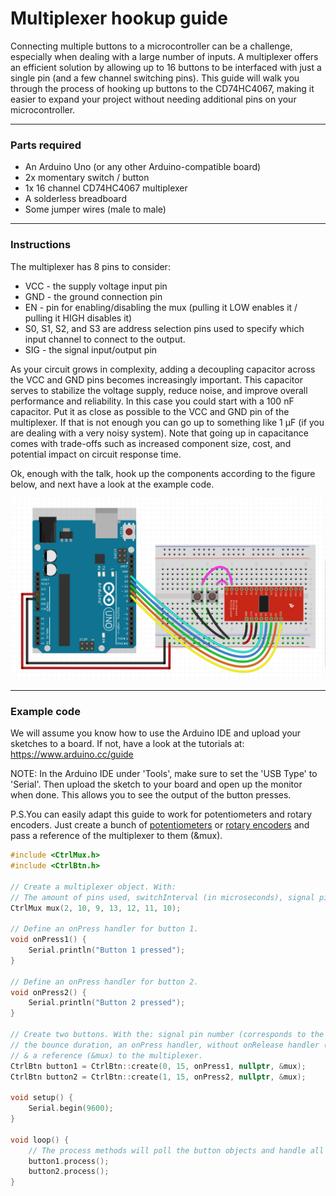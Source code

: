# Multiplexer hookup guide

Connecting multiple buttons to a microcontroller can be a challenge, 
especially when dealing with a large number of inputs. A multiplexer 
offers an efficient solution by allowing up to 16 buttons to be 
interfaced with just a single pin (and a few channel switching pins). 
This guide will walk you through the process of hooking up buttons to 
the CD74HC4067, making it easier to expand your project without 
needing additional pins on your microcontroller.

***

### Parts required

* An Arduino Uno (or any other Arduino-compatible board)
* 2x momentary switch / button
* 1x 16 channel CD74HC4067 multiplexer
* A solderless breadboard
* Some jumper wires (male to male)

***

### Instructions

The multiplexer has 8 pins to consider:
- VCC - the supply voltage input pin
- GND - the ground connection pin
- EN - pin for enabling/disabling the mux (pulling it LOW enables it / pulling it HIGH disables it)
- S0, S1, S2, and S3 are address selection pins used to specify which input channel to connect to the output.
- SIG - the signal input/output pin

As your circuit grows in complexity, adding a decoupling capacitor across the VCC 
and GND pins becomes increasingly important. This capacitor serves to stabilize 
the voltage supply, reduce noise, and improve overall performance and reliability. 
In this case you could start with a 100 nF capacitor. Put it as close as possible 
to the VCC and GND pin of the multiplexer. If that is not enough you can go up to 
something like 1 µF (if you are dealing with a very noisy system). Note that going 
up in capacitance comes with trade-offs such as increased component size, cost, 
and potential impact on circuit response time.

Ok, enough with the talk, hook up the components according to the figure below, 
and next have a look at the example code.

![Multiplexer schematic](assets/multiplexer_breadboard.png)

***

### Example code

We will assume you know how to use the Arduino IDE and upload your sketches
to a board. If not, have a look at the tutorials at: https://www.arduino.cc/guide

NOTE: In the Arduino IDE under 'Tools', make sure to set the 'USB Type' to 'Serial'.
Then upload the sketch to your board and open up the monitor when done. 
This allows you to see the output of the button presses.

P.S.You can easily adapt this guide to work for potentiometers and rotary encoders.
Just create a bunch of [potentiometers](potentiometers.md) or [rotary encoders](rotary_encoders.md) 
and pass a reference of the multiplexer to them (&mux).

```c++
#include <CtrlMux.h>
#include <CtrlBtn.h>

// Create a multiplexer object. With:
// The amount of pins used, switchInterval (in microseconds), signal pin, s0, s1, s2 & s3 (optional).
CtrlMux mux(2, 10, 9, 13, 12, 11, 10);

// Define an onPress handler for button 1.
void onPress1() {
    Serial.println("Button 1 pressed");
}

// Define an onPress handler for button 2.
void onPress2() {
    Serial.println("Button 2 pressed");
}

// Create two buttons. With the: signal pin number (corresponds to the attached channel on the multiplexer),
// the bounce duration, an onPress handler, without onRelease handler (we don't need it for this example)
// & a reference (&mux) to the multiplexer.
CtrlBtn button1 = CtrlBtn::create(0, 15, onPress1, nullptr, &mux);
CtrlBtn button2 = CtrlBtn::create(1, 15, onPress2, nullptr, &mux);

void setup() {
    Serial.begin(9600);
}

void loop() {
    // The process methods will poll the button objects and handle all their functionality.
    button1.process();
    button2.process();
}
```